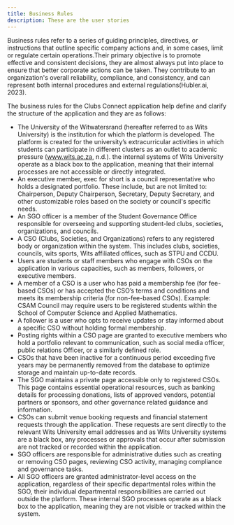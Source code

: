 ```yaml
---
title: Business Rules
description: These are the user stories
---
```


Business rules refer to a series of guiding principles, directives, or instructions that outline specific company actions and, in some cases, limit or regulate certain operations.Their primary objective is to promote effective and consistent decisions, they are almost always put into place to ensure that better corporate actions can be taken. They contribute to an organization's overall reliability, compliance, and consistency, and can represent both internal procedures and external regulations(Hubler.ai, 2023).

The business rules for the Clubs Connect application help define and clarify the structure of the application and they are as follows:

* The University of the Witwatersrand (hereafter referred to as Wits University) is the institution for which the platform is developed. The platform is created for the university’s extracurricular activities in which students can participate in different clusters as an outlet to academic pressure (www.wits.ac.za, n.d.). the internal systems of Wits University operate as a black box to the application, meaning that their internal processes are not accessible or directly integrated.
* An executive member, exec for short is a council representative who holds a designated portfolio. These include, but are not limited to: Chairperson, Deputy Chairperson, Secretary, Deputy Secretary, and other customizable roles based on the society or council's specific needs. 
* An SGO officer is a member of the Student Governance Office responsible for overseeing and supporting student-led clubs, societies, organizations, and councils. 
* A CSO (Clubs, Societies, and Organizations) refers to any registered body or organization within the system. This includes clubs, societies, councils, wits sports, Wits affiliated offices, such as STPU and CCDU. 
* Users are students or staff members who engage with CSOs on the application in various capacities, such as members, followers, or executive members. 
* A member of a CSO is a user who has paid a membership fee (for fee-based CSOs) or has accepted the CSO’s terms and conditions and meets its membership criteria (for non-fee-based CSOs). Example: CSAM Council may require users to be registered students within the School of Computer Science and Applied Mathematics. 
* A follower is a user who opts to receive updates or stay informed about a specific CSO without holding formal membership.  
* Posting rights within a CSO page are granted to executive members who hold a portfolio relevant to communication, such as social media officer, public relations Officer, or a similarly defined role. 
* CSOs that have been inactive for a continuous period exceeding five years may be permanently removed from the database to optimize storage and maintain up-to-date records.
* The SGO maintains a private page accessible only to registered CSOs. This page contains essential operational resources, such as banking details for processing donations, lists of approved vendors, potential partners or sponsors, and other governance related guidance and information.
* CSOs can submit venue booking requests and financial statement requests through the application. These requests are sent directly to the relevant Wits University email addresses and as Wits University systems are a black box, any processes or approvals that occur after submission are not tracked or recorded within the application.
* SGO officers are responsible for administrative duties such as creating or removing CSO pages, reviewing CSO activity, managing compliance and governance tasks. 
* All SGO officers are granted administrator-level access on the application, regardless of their specific departmental roles within the SGO, their individual departmental responsibilities are carried out outside the platform. These internal SGO processes operate as a black box to the application, meaning they are not visible or tracked within the system.